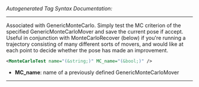 <!-- THIS IS AN AUTOGENERATED FILE: Don't edit it directly, instead change the schema definition in the code itself. -->

_Autogenerated Tag Syntax Documentation:_

---
Associated with GenericMonteCarlo. Simply test the MC criterion of the specified GenericMonteCarloMover and save the current pose if accept. Useful in conjunction with MonteCarloRecover (below) if you're running a trajectory consisting of many different sorts of movers, and would like at each point to decide whether the pose has made an improvement.

```xml
<MonteCarloTest name="(&string;)" MC_name="(&bool;)" />
```

-   **MC_name**: name of a previously defined GenericMonteCarloMover

---
